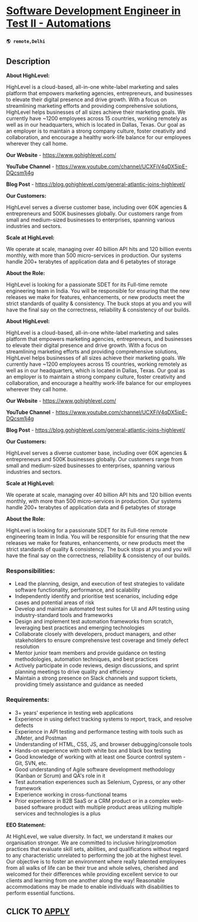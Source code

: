 # [Software Development Engineer in Test II - Automations](https://www.remotewlb.com/apply/software-development-engineer-in-test-ii-automations)  
###  
#### `🌎 remote,Delhi`  

## Description

 **About HighLevel:**

HighLevel is a cloud-based, all-in-one white-label marketing and sales platform that empowers marketing agencies, entrepreneurs, and businesses to elevate their digital presence and drive growth. With a focus on streamlining marketing efforts and providing comprehensive solutions, HighLevel helps businesses of all sizes achieve their marketing goals. We currently have ~1200 employees across 15 countries, working remotely as well as in our headquarters, which is located in Dallas, Texas. Our goal as an employer is to maintain a strong company culture, foster creativity and collaboration, and encourage a healthy work-life balance for our employees wherever they call home.

  

 **Our Website** \- https://www.gohighlevel.com/

 **YouTube Channel** \- https://www.youtube.com/channel/UCXFiV4qDX5ipE-DQcsm1j4g

 **Blog Post** \- https://blog.gohighlevel.com/general-atlantic-joins-highlevel/

  

 **Our Customers:**

HighLevel serves a diverse customer base, including over 60K agencies & entrepreneurs and 500K businesses globally. Our customers range from small and medium-sized businesses to enterprises, spanning various industries and sectors.

  

 **Scale at HighLevel:**

We operate at scale, managing over 40 billion API hits and 120 billion events monthly, with more than 500 micro-services in production. Our systems handle 200+ terabytes of application data and 6 petabytes of storage

  

 **About the Role:**

HighLevel is looking for a passionate SDET for its Full-time remote engineering team in India. You will be responsible for ensuring that the new releases we make for features, enhancements, or new products meet the strict standards of quality & consistency. The buck stops at you and you will have the final say on the correctness, reliability & consistency of our builds.

  

 **About HighLevel:**

HighLevel is a cloud-based, all-in-one white-label marketing and sales platform that empowers marketing agencies, entrepreneurs, and businesses to elevate their digital presence and drive growth. With a focus on streamlining marketing efforts and providing comprehensive solutions, HighLevel helps businesses of all sizes achieve their marketing goals. We currently have ~1200 employees across 15 countries, working remotely as well as in our headquarters, which is located in Dallas, Texas. Our goal as an employer is to maintain a strong company culture, foster creativity and collaboration, and encourage a healthy work-life balance for our employees wherever they call home.

  

 **Our Website** \- https://www.gohighlevel.com/

 **YouTube Channel** \- https://www.youtube.com/channel/UCXFiV4qDX5ipE-DQcsm1j4g

 **Blog Post** \- https://blog.gohighlevel.com/general-atlantic-joins-highlevel/

  

 **Our Customers:**

HighLevel serves a diverse customer base, including over 60K agencies & entrepreneurs and 500K businesses globally. Our customers range from small and medium-sized businesses to enterprises, spanning various industries and sectors.

  

 **Scale at HighLevel:**

We operate at scale, managing over 40 billion API hits and 120 billion events monthly, with more than 500 micro-services in production. Our systems handle 200+ terabytes of application data and 6 petabytes of storage

  

 **About the Role:**

HighLevel is looking for a passionate SDET for its Full-time remote engineering team in India. You will be responsible for ensuring that the new releases we make for features, enhancements, or new products meet the strict standards of quality & consistency. The buck stops at you and you will have the final say on the correctness, reliability & consistency of our builds.

  

### Responsibilities:

* Lead the planning, design, and execution of test strategies to validate software functionality, performance, and scalability
* Independently identify and prioritise test scenarios, including edge cases and potential areas of risk
* Develop and maintain automated test suites for UI and API testing using industry-standard tools and frameworks
* Design and implement test automation frameworks from scratch, leveraging best practices and emerging technologies
* Collaborate closely with developers, product managers, and other stakeholders to ensure comprehensive test coverage and timely defect resolution
* Mentor junior team members and provide guidance on testing methodologies, automation techniques, and best practices
* Actively participate in code reviews, design discussions, and sprint planning meetings to drive quality and efficiency
* Maintain a strong presence on Slack channels and support tickets, providing timely assistance and guidance as needed

  

### Requirements:

* 3+ years' experience in testing web applications
* Experience in using defect tracking systems to report, track, and resolve defects
* Experience in API testing and performance testing with tools such as JMeter, and Postman
* Understanding of HTML, CSS, JS, and browser debugging/console tools
* Hands-on experience with both white box and black box testing
* Good knowledge of working with at least one Source control system - Git, SVN, etc.
* Good understanding of Agile software development methodology (Kanban or Scrum) and QA's role in it
* Test automation experiences such as Selenium, Cypress, or any other framework
* Experience working in cross-functional teams
* Prior experience in B2B SaaS or a CRM product or in a complex web-based software product with multiple product areas utilizing multiple services and technologies is a plus

  

 **EEO Statement:**

At HighLevel, we value diversity. In fact, we understand it makes our organisation stronger. We are committed to inclusive hiring/promotion practices that evaluate skill sets, abilities, and qualifications without regard to any characteristic unrelated to performing the job at the highest level. Our objective is to foster an environment where really talented employees from all walks of life can be their true and whole selves, cherished and welcomed for their differences while providing excellent service to our clients and learning from one another along the way! Reasonable accommodations may be made to enable individuals with disabilities to perform essential functions.

  
## CLICK TO [APPLY](https://www.remotewlb.com/apply/software-development-engineer-in-test-ii-automations)

